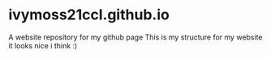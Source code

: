 # ivymoss21ccl.github.io
A website repository for my github page
This is my structure for my website it looks nice i think :)
